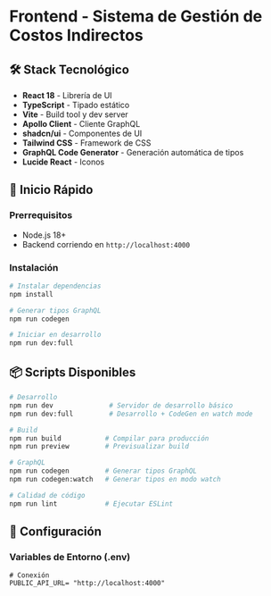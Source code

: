 # Frontend - Sistema de Gestión de Costos Indirectos

## 🛠️ Stack Tecnológico

-  **React 18** - Librería de UI
-  **TypeScript** - Tipado estático
-  **Vite** - Build tool y dev server
-  **Apollo Client** - Cliente GraphQL
-  **shadcn/ui** - Componentes de UI
-  **Tailwind CSS** - Framework de CSS
-  **GraphQL Code Generator** - Generación automática de tipos
-  **Lucide React** - Iconos

## 🚀 Inicio Rápido

### Prerrequisitos

-  Node.js 18+
-  Backend corriendo en `http://localhost:4000`

### Instalación

```bash
# Instalar dependencias
npm install

# Generar tipos GraphQL
npm run codegen

# Iniciar en desarrollo
npm run dev:full
```

## 📦 Scripts Disponibles

```bash
# Desarrollo
npm run dev              # Servidor de desarrollo básico
npm run dev:full         # Desarrollo + CodeGen en watch mode

# Build
npm run build           # Compilar para producción
npm run preview         # Previsualizar build

# GraphQL
npm run codegen         # Generar tipos GraphQL
npm run codegen:watch   # Generar tipos en modo watch

# Calidad de código
npm run lint            # Ejecutar ESLint
```

## 🔧 Configuración

### Variables de Entorno (.env)

```env
# Conexión
PUBLIC_API_URL= "http://localhost:4000"
```
